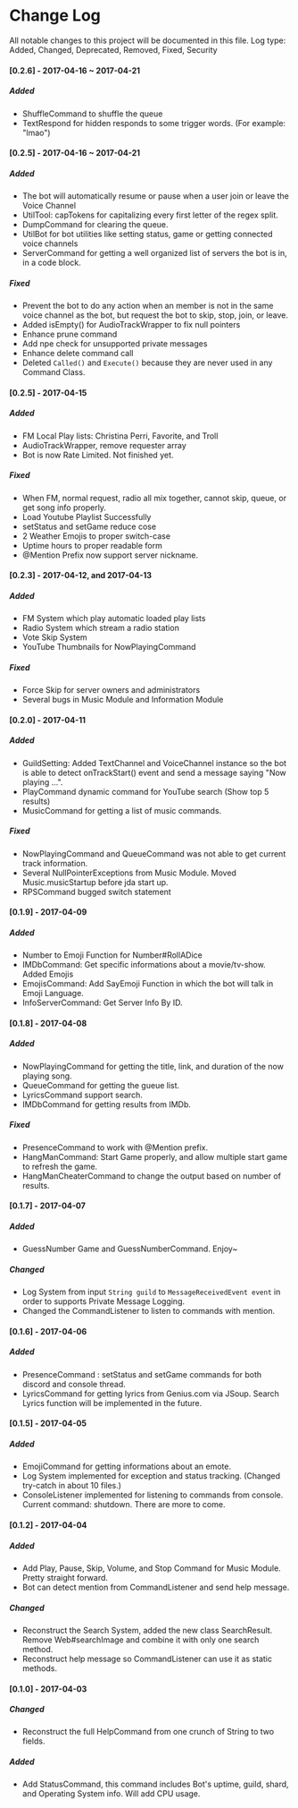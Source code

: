 # Change Log
All notable changes to this project will be documented in this file.
Log type: Added, Changed, Deprecated, Removed, Fixed, Security

#### [0.2.6] - 2017-04-16 ~ 2017-04-21
##### Added
- ShuffleCommand to shuffle the queue
- TextRespond for hidden responds to some trigger words. (For example: "lmao")

#### [0.2.5] - 2017-04-16 ~ 2017-04-21
##### Added
- The bot will automatically resume or pause when a user join or leave the Voice Channel
- UtilTool: capTokens for capitalizing every first letter of the regex split.
- DumpCommand for clearing the queue.
- UtilBot for bot utilities like setting status, game or getting connected voice channels
- ServerCommand for getting a well organized list of servers the bot is in, in a code block.
##### Fixed
- Prevent the bot to do any action when an member is not in the same voice channel 
  as the bot, but request the bot to skip, stop, join, or leave.
- Added isEmpty() for AudioTrackWrapper to fix null pointers
- Enhance prune command
- Add npe check for unsupported private messages
- Enhance delete command call
- Deleted `Called()` and `Execute()` because they are never used in any Command Class.

#### [0.2.5] - 2017-04-15
##### Added 
- FM Local Play lists: Christina Perri, Favorite, and Troll
- AudioTrackWrapper, remove requester array
- Bot is now Rate Limited. Not finished yet.
##### Fixed
- When FM, normal request, radio all mix together, cannot skip, queue, or get song info properly.
- Load Youtube Playlist Successfully
- setStatus and setGame reduce cose
- 2 Weather Emojis to proper switch-case
- Uptime hours to proper readable form
- @Mention Prefix now support server nickname.

#### [0.2.3] - 2017-04-12, and 2017-04-13
##### Added 
- FM System which play automatic loaded play lists
- Radio System which stream a radio station
- Vote Skip System
- YouTube Thumbnails for NowPlayingCommand
##### Fixed
- Force Skip for server owners and administrators
- Several bugs in Music Module and Information Module

#### [0.2.0] - 2017-04-11
##### Added 
- GuildSetting: Added TextChannel and VoiceChannel instance so the bot is able to detect 
  onTrackStart() event and send a message saying "Now playing ...".
- PlayCommand dynamic command for YouTube search (Show top 5 results)
- MusicCommand for getting a list of music commands.
##### Fixed
- NowPlayingCommand and QueueCommand was not able to get current track information.
- Several NullPointerExceptions from Music Module. Moved Music.musicStartup before jda start up.
- RPSCommand bugged switch statement

#### [0.1.9] - 2017-04-09
##### Added 
- Number to Emoji Function for Number#RollADice
- IMDbCommand: Get specific informations about a movie/tv-show. Added Emojis
- EmojisCommand: Add SayEmoji Function in which the bot will talk in Emoji Language.
- InfoServerCommand: Get Server Info By ID.

#### [0.1.8] - 2017-04-08
##### Added 
- NowPlayingCommand for getting the title, link, and duration of the now playing song.
- QueueCommand for getting the gueue list.
- LyricsCommand support search.
- IMDbCommand for getting results from IMDb.
##### Fixed
- PresenceCommand to work with @Mention prefix.
- HangManCommand: Start Game properly, and allow multiple start game to refresh the game.
- HangManCheaterCommand to change the output based on number of results.

#### [0.1.7] - 2017-04-07
##### Added 
- GuessNumber Game and GuessNumberCommand. Enjoy~
##### Changed
- Log System from input `String guild` to `MessageReceivedEvent event` in order to supports Private Message Logging.
- Changed the CommandListener to listen to commands with mention. 

#### [0.1.6] - 2017-04-06
##### Added 
- PresenceCommand : setStatus and setGame commands for both discord and console thread.
- LyricsCommand for getting lyrics from Genius.com via JSoup. Search Lyrics function will be implemented in the future.

#### [0.1.5] - 2017-04-05
##### Added 
- EmojiCommand for getting informations about an emote.
- Log System implemented for exception and status tracking. (Changed try-catch in about 10 files.)
- ConsoleListener implemented for listening to commands from console. Current command: shutdown. There are more to come.

#### [0.1.2] - 2017-04-04
##### Added
- Add Play, Pause, Skip, Volume, and Stop Command for Music Module. Pretty straight forward.
- Bot can detect mention from CommandListener and send help message.
##### Changed
- Reconstruct the Search System, added the new class SearchResult. Remove Web#searchImage and combine it 
  with only one search method.
- Reconstruct help message so CommandListener can use it as static methods.

#### [0.1.0] - 2017-04-03
##### Changed
- Reconstruct the full HelpCommand from one crunch of String to two fields.
##### Added
- Add StatusCommand, this command includes Bot's uptime, guild, shard, and Operating System info. Will add CPU usage.